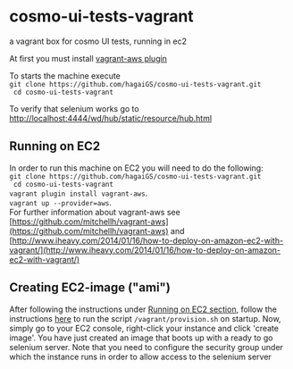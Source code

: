 cosmo-ui-tests-vagrant
======================

a vagrant box for cosmo UI tests, running in ec2  
  
At first you must install [vagrant-aws plugin](https://github.com/mitchellh/vagrant-aws)
  
To starts the machine execute  
```git clone https://github.com/hagaiGS/cosmo-ui-tests-vagrant.git```  
``` cd cosmo-ui-tests-vagrant```  

To verify that selenium works go to [http://localhost:4444/wd/hub/static/resource/hub.html](http://localhost:4444/wd/hub/static/resource/hub.html)  

Running on EC2
--------------
In order to run this machine on EC2 you will need to do the following:  
```git clone https://github.com/hagaiGS/cosmo-ui-tests-vagrant.git```  
``` cd cosmo-ui-tests-vagrant```  
```vagrant plugin install vagrant-aws```.  
```vagrant up --provider=aws```.  
For further information about vagrant-aws see [https://github.com/mitchellh/vagrant-aws](https://github.com/mitchellh/vagrant-aws) and [http://www.iheavy.com/2014/01/16/how-to-deploy-on-amazon-ec2-with-vagrant/](http://www.iheavy.com/2014/01/16/how-to-deploy-on-amazon-ec2-with-vagrant/)

Creating EC2-image ("ami")
--------------------------
After following the instructions under [Running on EC2 section](https://github.com/hagaiGS/cosmo-ui-tests-vagrant#running-on-ec2), follow the instructions [here](http://www.cyberciti.biz/tips/linux-how-to-run-a-command-when-boots-up.html) to run the script ```/vagrant/provision.sh``` on startup. Now, simply go to your EC2 console, right-click your instance and click 'create image'.
You have just created an image that boots up with a ready to go selenium server.
Note that you need to configure the security group under which the instance runs in order to allow access to the selenium server
